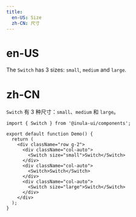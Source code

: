 ```yaml
---
title:
  en-US: Size
  zh-CN: 尺寸
---
```


# en-US

The `Switch` has 3 sizes: `small`, `medium` and `large`.

# zh-CN

`Switch` 有 3 种尺寸：`small`、`medium` 和 `large`。

```tsx
import { Switch } from '@inula-ui/components';

export default function Demo() {
  return (
    <div className="row g-2">
      <div className="col-auto">
        <Switch size="small">Switch</Switch>
      </div>
      <div className="col-auto">
        <Switch>Switch</Switch>
      </div>
      <div className="col-auto">
        <Switch size="large">Switch</Switch>
      </div>
    </div>
  );
}
```
